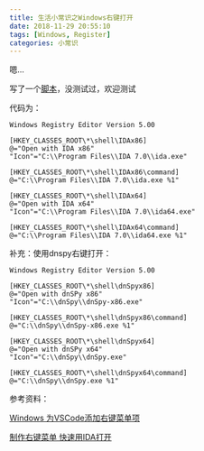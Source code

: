 ```yaml
---
title: 生活小常识之Windows右键打开
date: 2018-11-29 20:55:10
tags: [Windows, Register]
categories: 小常识
---
```


嗯...

<!--more-->

写了一个[脚本](./IDAx86OpenFile.reg)，没测试过，欢迎测试

代码为：

```
Windows Registry Editor Version 5.00

[HKEY_CLASSES_ROOT\*\shell\IDAx86]
@="Open with IDA x86"
"Icon"="C:\\Program Files\\IDA 7.0\\ida.exe"

[HKEY_CLASSES_ROOT\*\shell\IDAx86\command]
@="C:\\Program Files\\IDA 7.0\\ida.exe %1"

[HKEY_CLASSES_ROOT\*\shell\IDAx64]
@="Open with IDA x64"
"Icon"="C:\\Program Files\\IDA 7.0\\ida64.exe"

[HKEY_CLASSES_ROOT\*\shell\IDAx64\command]
@="C:\\Program Files\\IDA 7.0\\ida64.exe %1"
```



补充：使用dnspy右键打开：

```
Windows Registry Editor Version 5.00

[HKEY_CLASSES_ROOT\*\shell\dnSpyx86]
@="Open with dnSPy x86"
"Icon"="C:\\dnSpy\\dnSpy-x86.exe"

[HKEY_CLASSES_ROOT\*\shell\dnSpyx86\command]
@="C:\\dnSpy\\dnSpy-x86.exe %1"

[HKEY_CLASSES_ROOT\*\shell\dnSpyx64]
@="Open with dnSPy x64"
"Icon"="C:\\dnSpy\\dnSpy.exe"

[HKEY_CLASSES_ROOT\*\shell\dnSpyx64\command]
@="C:\\dnSpy\\dnSpy.exe %1"
```



参考资料：

[Windows 为VSCode添加右键菜单项](https://www.jianshu.com/p/d7e91b1e33e8)

[制作右键菜单 快速用IDA打开](https://bbs.pediy.com/thread-191632.htm)